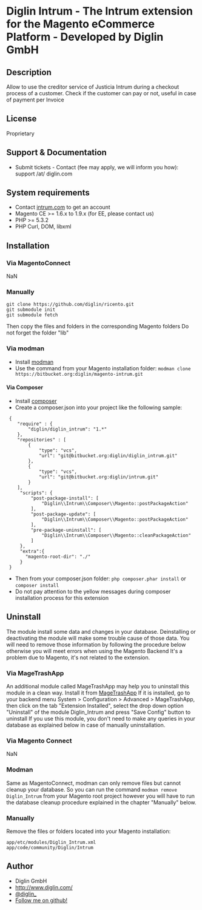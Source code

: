 # Diglin Intrum - The Intrum extension for the Magento eCommerce Platform - Developed by Diglin GmbH

## Description

Allow to use the creditor service of Justicia Intrum during a checkout process of a customer. Check if the customer can pay or not, useful in case of payment per Invoice

## License

Proprietary

## Support & Documentation

- Submit tickets - Contact (fee may apply, we will inform you how): support /at/ diglin.com

## System requirements

- Contact [intrum.com](http://www.intrum.com/) to get an account
- Magento CE >= 1.6.x to 1.9.x (for EE, please contact us)
- PHP >= 5.3.2
- PHP Curl, DOM, libxml

## Installation

### Via MagentoConnect

NaN

### Manually

```
git clone https://github.com/diglin/ricento.git
git submodule init
git submodule fetch
```

Then copy the files and folders in the corresponding Magento folders
Do not forget the folder "lib"

### Via modman

- Install [modman](https://github.com/colinmollenhour/modman)
- Use the command from your Magento installation folder: `modman clone https://bitbucket.org:diglin/magento-intrum.git`

#### Via Composer

- Install [composer](http://getcomposer.org/download/)
- Create a composer.json into your project like the following sample:

```
 {
    "require" : {
        "diglin/diglin_intrum": "1.*"
    },
    "repositories" : [
        {
            "type": "vcs",
            "url": "git@bitbucket.org:diglin/diglin_intrum.git"
        },
        {
            "type": "vcs",
            "url": "git@bitbucket.org:diglin/intrum.git"
        }
    ],
     "scripts": {
         "post-package-install": [
             "Diglin\\Intrum\\Composer\\Magento::postPackageAction"
         ],
         "post-package-update": [
             "Diglin\\Intrum\\Composer\\Magento::postPackageAction"
         ],
         "pre-package-uninstall": [
             "Diglin\\Intrum\\Composer\\Magento::cleanPackageAction"
         ]
     },
     "extra":{
       "magento-root-dir": "./"
     }
 }
 ```
- Then from your composer.json folder: `php composer.phar install` or `composer install`
- Do not pay attention to the yellow messages during composer installation process for this extension

## Uninstall

The module install some data and changes in your database. Deinstalling or deactivating the module will make some trouble cause of those data. You will need to remove those information by following the procedure below otherwise you will meet errors when using the Magento Backend It's a problem due to Magento, it's not related to the extension.

### Via MageTrashApp

An additional module called MageTrashApp may help you to uninstall this module in a clean way. Install it from [MageTrashApp](https://github.com/magento-hackathon/MageTrashApp)
If it is installed, go to your backend menu System > Configuration > Advanced > MageTrashApp, then click on the tab "Extension Installed", select the drop down option "Uninstall" of the module Diglin_Intrum and press "Save Config" button to uninstall
If you use this module, you don't need to make any queries in your database as explained below in case of manually uninstallation.

### Via Magento Connect 

NaN

### Modman

Same as MagentoConnect, modman can only remove files but cannot cleanup your database. So you can run the command `modman remove Diglin_Intrum` from your Magento root project however you will have to run the database cleanup procedure explained in the chapter "Manually" below.

### Manually

Remove the files or folders located into your Magento installation:
```
app/etc/modules/Diglin_Intrum.xml
app/code/community/Diglin/Intrum
```

## Author

* Diglin GmbH
* http://www.diglin.com/
* [@diglin_](https://twitter.com/diglin_)
* [Follow me on github!](https://github.com/diglin)
